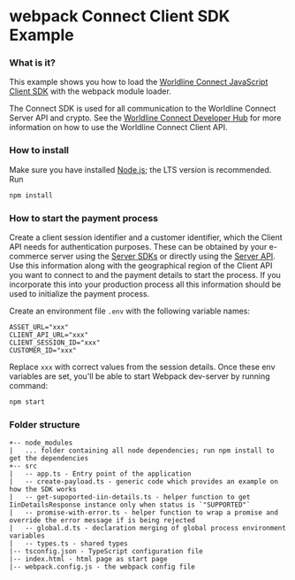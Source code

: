 # webpack Connect Client SDK Example

### What is it?

This example shows you how to load the [Worldline Connect JavaScript Client SDK](https://github.com/Worldline-Global-Collect/connect-sdk-client-js) with the webpack module loader.

The Connect SDK is used for all communication to the Worldline Connect Server API and crypto. See the [Worldline Connect Developer Hub](https://docs.connect.worldline-solutions.com/documentation/sdk/mobile/javascript/) for more information on how to use the Worldline Connect Client API.

### How to install

Make sure you have installed [Node.js](https://nodejs.org/en/); the LTS version is recommended. Run

```bash
npm install
```

### How to start the payment process

Create a client session identifier and a customer identifier, which the Client API needs for authentication purposes.
These can be obtained by your e-commerce server using the [Server SDKs](https://docs.connect.worldline-solutions.com/documentation/sdk/server/) or directly using the [Server API](https://apireference.connect.worldline-solutions.com/s2sapi/v1/index.html). 
Use this information along with the geographical region of the Client API you want to connect to and the payment details to start the process.
If you incorporate this into your production process all this information should be used to initialize the payment process.

Create an environment file `.env` with the following variable names:

```dotenv
ASSET_URL="xxx"
CLIENT_API_URL="xxx"
CLIENT_SESSION_ID="xxx"
CUSTOMER_ID="xxx"
```

Replace `xxx` with correct values from the session details. 
Once these env variables are set, you'll be able to start Webpack dev-server by running command:

```bash
npm start
```

### Folder structure

```
+-- node_modules
|   ... folder containing all node dependencies; run npm install to get the dependencies
+-- src
|   -- app.ts - Entry point of the application
|   -- create-payload.ts - generic code which provides an example on how the SDK works
|   -- get-supoported-iin-details.ts - helper function to get IinDetailsResponse instance only when status is `"SUPPORTED"`
|   -- promise-with-error.ts - helper function to wrap a promise and override the error message if is being rejected
|   -- global.d.ts - declaration merging of global process environment variables
|   -- types.ts - shared types
|-- tsconfig.json - TypeScript configuration file
|-- index.html - html page as start page
|-- webpack.config.js - the webpack config file
```
